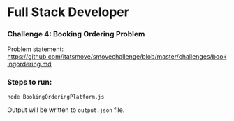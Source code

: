 

# Full Stack Developer 

### Challenge 4: Booking Ordering Problem

Problem statement: https://github.com/itatsmove/smovechallenge/blob/master/challenges/bookingordering.md


### Steps to run:
```
node BookingOrderingPlatform.js
```

Output will be written to `output.json` file.

